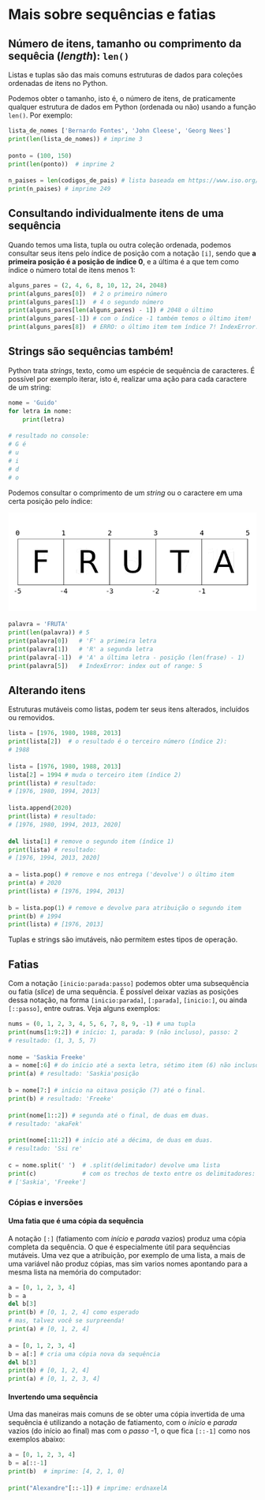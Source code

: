# Mais sobre sequências e fatias

## Número de itens, tamanho ou comprimento da sequêcia (*length*): `len()`

Listas e tuplas são das mais comuns estruturas de dados para coleções ordenadas de itens no Python. 

Podemos obter o tamanho, isto é, o número de itens, de praticamente qualquer estrutura de dados em Python (ordenada ou não) usando a função `len()`. Por exemplo:

```python
lista_de_nomes ['Bernardo Fontes', 'John Cleese', 'Georg Nees']
print(len(lista_de_nomes)) # imprime 3

ponto = (100, 150)
print(len(ponto))  # imprime 2

n_paises = len(codigos_de_pais) # lista baseada em https://www.iso.org/obp/ui/#search
print(n_paises) # imprime 249
```

## Consultando individualmente itens de uma sequência

Quando temos uma lista, tupla ou outra coleção ordenada, podemos consultar seus itens pelo índice de posição com a notação `[i]`, sendo que **a primeira posição é a posição de índice 0**, e a última é a que tem como índice o número total de itens menos 1:

```python
alguns_pares = (2, 4, 6, 8, 10, 12, 24, 2048)
print(alguns_pares[0])  # 2 o primeiro número
print(alguns_pares[1])  # 4 o segundo número
print(alguns_pares[len(alguns_pares) - 1]) # 2048 o último
print(alguns_pares[-1]) # com o índice -1 também temos o último item!
print(alguns_pares[8])  # ERRO: o último item tem índice 7! IndexError: index out of range: 8
```

## Strings são sequências também!

Python trata *strings*, texto, como um espécie de sequência de caracteres. É possível por exemplo iterar, isto é, realizar uma ação para cada caractere de um string:

```python
nome = 'Guido'
for letra in nome:
    print(letra)
    
# resultado no console:
# G é 
# u
# i
# d
# o
```

Podemos consultar o comprimento de um *string* ou o caractere em uma certa posição pelo índice:

![indices](assets/slices.png)

```python
palavra = 'FRUTA'
print(len(palavra)) # 5 
print(palavra[0])   # 'F' a primeira letra
print(palavra[1])   # 'R' a segunda letra
print(palavra[-1])  # 'A' a última letra - posição (len(frase) - 1)
print(palavra[5])   # IndexError: index out of range: 5
```

## Alterando itens

Estruturas mutáveis como listas, podem ter seus itens alterados, incluídos ou removidos.

```python
lista = [1976, 1980, 1988, 2013]
print(lista[2])  # o resultado é o terceiro número (índice 2):
# 1988

lista = [1976, 1980, 1988, 2013]
lista[2] = 1994 # muda o terceiro item (índice 2)
print(lista) # resultado:
# [1976, 1980, 1994, 2013]

lista.append(2020)
print(lista) # resultado:
# [1976, 1980, 1994, 2013, 2020]

del lista[1] # remove o segundo item (índice 1)
print(lista) # resultado:
# [1976, 1994, 2013, 2020]

a = lista.pop() # remove e nos entrega ('devolve') o último item
print(a) # 2020
print(lista) # [1976, 1994, 2013]

b = lista.pop(1) # remove e devolve para atribuição o segundo item
print(b) # 1994
print(lista) # [1976, 2013]
```

Tuplas e strings são imutáveis, não permitem estes tipos de operação.

## Fatias

Com a notação `[inicio:parada:passo]` podemos obter uma subsequência ou fatia (*slice*) de uma sequência. É possível deixar vazias as posições dessa notação, na forma `[inicio:parada]`, `[:parada]`, `[inicio:]`, ou ainda `[::passo]`, entre outras. Veja alguns exemplos:

```python
nums = (0, 1, 2, 3, 4, 5, 6, 7, 8, 9, -1) # uma tupla
print(nums[1:9:2]) # início: 1, parada: 9 (não incluso), passo: 2
# resultado: (1, 3, 5, 7)

nome = 'Saskia Freeke'
a = nome[:6] # do início até a sexta letra, sétimo item (6) não incluso.
print(a) # resultado: 'Saskia'posição

b = nome[7:] # início na oitava posição (7) até o final.
print(b) # resultado: 'Freeke' 

print(nome[1::2]) # segunda até o final, de duas em duas.
# resultado: 'akaFek'

print(nome[:11:2]) # início até a décima, de duas em duas.
# resultado: 'Ssi re'

c = nome.split(' ')  # .split(delimitador) devolve uma lista 
print(c)             # com os trechos de texto entre os delimitadores:
# ['Saskia', 'Freeke']
```
### Cópias e inversões

#### Uma fatia que é uma cópia da sequência

A notação `[:]` (fatiamento com *início* e *parada* vazios) produz uma cópia completa da sequência. O que é especialmente útil para sequências mutáveis. Uma vez que a atribuição, por exemplo de uma lista, a mais de uma variável não produz cópias, mas sim varios nomes apontando para a mesma lista na memória do computador:

```python
a = [0, 1, 2, 3, 4]
b = a
del b[3]
print(b) # [0, 1, 2, 4] como esperado
# mas, talvez você se surpreenda!
print(a) # [0, 1, 2, 4]

a = [0, 1, 2, 3, 4]
b = a[:] # cria uma cópia nova da sequência
del b[3]
print(b) # [0, 1, 2, 4]
print(a) # [0, 1, 2, 3, 4]
```

#### Invertendo uma sequência

Uma das maneiras mais comuns de se obter uma cópia invertida de uma sequência é utilizando a notação de fatiamento, com o *início* e *parada* vazios (do início ao final) mas com o *passo* -1, o que fica `[::-1]` como nos exemplos abaixo:

```python
a = [0, 1, 2, 3, 4]
b = a[::-1]
print(b)  # imprime: [4, 2, 1, 0]

print("Alexandre"[::-1]) # imprime: erdnaxelA
```


